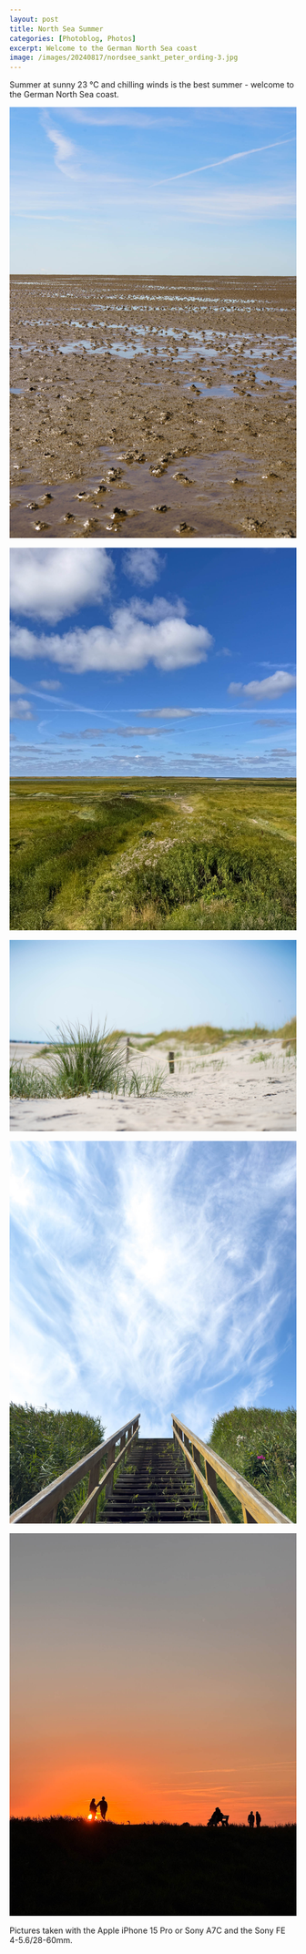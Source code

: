 ```yaml
---
layout: post
title: North Sea Summer
categories: [Photoblog, Photos]
excerpt: Welcome to the German North Sea coast
image: /images/20240817/nordsee_sankt_peter_ording-3.jpg
---
```


Summer at sunny 23 °C and chilling winds is the best summer - welcome to the German North Sea coast.

![North Sea Sankt Peter Ording](../images/20240817/nordsee_sankt_peter_ording-1.jpg)

![North Sea Sankt Peter Ording](../images/20240817/nordsee_sankt_peter_ording-2.jpg)

![North Sea Sankt Peter Ording](../images/20240817/nordsee_sankt_peter_ording-3.jpg)

![North Sea Sankt Peter Ording](../images/20240817/nordsee_sankt_peter_ording-4.jpg)

![North Sea Sankt Peter Ording](../images/20240817/nordsee_sankt_peter_ording-5.jpg)


Pictures taken with the Apple iPhone 15 Pro or Sony A7C and the Sony FE 4-5.6/28-60mm.